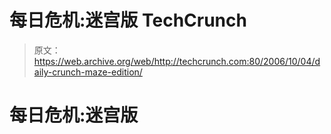 # 每日危机:迷宫版 TechCrunch

> 原文：<https://web.archive.org/web/http://techcrunch.com:80/2006/10/04/daily-crunch-maze-edition/>

# 每日危机:迷宫版